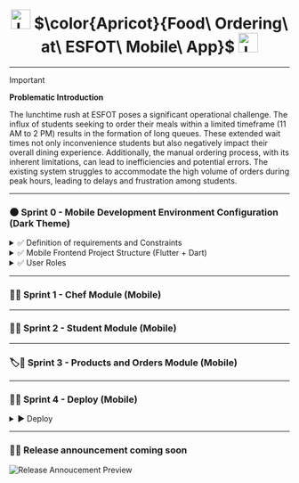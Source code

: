 <h1 align="center">
  <img height="35px" src="https://github.com/JohnMata0427/Food-Ordering-API-RESTful/assets/150484680/842b4e83-fd68-4f5e-8b20-e644053a69cf" alt="Logo">
  $\color{Apricot}{Food\ Ordering\ at\ ESFOT\ Mobile\ App}$
  <img height="35px" src="https://github.com/JohnMata0427/Food-Ordering-API-RESTful/assets/150484680/842b4e83-fd68-4f5e-8b20-e644053a69cf" alt="Logo">
</h1>

---

> [!IMPORTANT]
> **Problematic Introduction**
> 
> The lunchtime rush at ESFOT poses a significant operational challenge.
> The influx of students seeking to order their meals within a limited timeframe (11 AM to 2 PM) results in the formation of long queues.
> These extended wait times not only inconvenience students but also negatively impact their overall dining experience.
> Additionally, the manual ordering process, with its inherent limitations, can lead to inefficiencies and potential errors.
> The existing system struggles to accommodate the high volume of orders during peak hours, leading to delays and frustration among students.

---

<h3 id="sprint-0">🌑 Sprint 0 - Mobile Development Environment Configuration (Dark Theme)</h3>

<details>
  <summary>✅ Definition of requirements and Constraints</summary>
  <ul>
    <li>El frontend móvil tiene los siguientes perfiles: Cocinero y Estudiante.</li>
    <li>Hay un backend y una serie de APIs públicas y privadas disponibles para su consumo.</li>
    <li>El perfil de Cocinero puede:
      <ul>
        <li>Registrarse e iniciar sesión.</li>
        <li>Gestionar su perfil.</li>
        <li>Gestionar productos.</li>
      </ul>
    </li>
    <li>El perfil de Estudiante puede:
      <ul>
        <li>Registrarse e iniciar sesión.</li>
        <li>Añadir productos al carrito.</li>
        <li>Realizar la compra.</li>
      </ul>
    </li>
  </ul>
</details>

<details>
  <summary>✅ Mobile Frontend Project Structure (Flutter + Dart)</summary>
  
  > - **Tools**
  > 
  > | Image                                                        | Name                       |
  > |--------------------------------------------------------------|----------------------------|
  > | ![VSCode](https://skillicons.dev/icons?i=vscode&theme=dark)  | Visual Studio Code         |
  > | ![Dart](https://skillicons.dev/icons?i=dart&theme=dark)      | Dart                       |
  > | ![Flutter](https://skillicons.dev/icons?i=flutter&theme=dark)| Flutter                    |
  > | ![Android](https://skillicons.dev/icons?i=android&theme=dark)| Android Studio (optional)  |
  
  > - **Project Initialization and Installation Dependencies**
  >   
  >   - Primero, asegúrate de que tienes Flutter instalado. Si no lo tienes, sigue las instrucciones de instalación en la [documentación oficial de Flutter](https://flutter.dev/docs/get-started/install).
  >   - Crea un nuevo proyecto Flutter usando el siguiente comando:
  >     ```
  >     flutter create my_app
  >     ```
  >   - Navega a tu directorio de proyecto:
  >     ```
  >     cd my_app
  >     ```
  >   - Instala paquetes adicionales si es necesario. Por ejemplo, para la navegación o para usar un tema oscuro:
  >     ```
  >     flutter pub add provider
  >     flutter pub add flutter_bloc
  >     flutter pub add shared_preferences
  >     ```
  
  > - **Project File Structure**
  >
  >   - La estructura básica de un proyecto Flutter es la siguiente:
  >     ```
  >     my_app/
  >     ├── android/                # Configuraciones específicas para Android
  >     ├── ios/                    # Configuraciones específicas para iOS
  >     ├── lib/                    # Carpeta principal de código fuente en Dart
  >     │   ├── assets/             # Archivos estáticos (imágenes, fuentes)
  >     │   ├── components/         # Componentes reutilizables
  >     │   ├── screens/            # Pantallas o vistas
  >     │   ├── main.dart           # Archivo principal
  >     │   └── theme/              # Configuración de temas (incluyendo tema oscuro)
  >     ├── test/                   # Pruebas unitarias
  >     ├── pubspec.yaml            # Configuración de dependencias
  >     ├── .gitignore              # Archivo para ignorar archivos en git
  >     └── README.md               # Documentación del proyecto
  >     ```
  
</details>

<details>
  <summary>✅ User Roles</summary>
> - Students 🧑‍🎓👩‍🎓
> - Chefs 👨‍🍳👩‍🍳
</details>

---

<h3 id="sprint-1">👨‍🍳 Sprint 1 - Chef Module (Mobile)</h3>

---

<h3 id="sprint-2">👩‍🎓 Sprint 2 - Student Module (Mobile)</h3>

---

<h3 id="sprint-3">🏷️🍛 Sprint 3 - Products and Orders Module (Mobile)</h3>

---

<h3 id="sprint-4">🥤🍫 Sprint 4 - Deploy (Mobile)</h3>

<details>
  <summary>▶️ Deploy</summary>

> <div align="center">
>   <h4>Deployment in Vercel</h4>
>   <img height="50px" src="https://skillicons.dev/icons?i=vercel&theme=dark">
> </div>
>
> 🌐 Vercel Deployment URL: https://pedidos-comida-esfot-mobile.vercel.app/

</details>

---

### 📲🤳 Release announcement coming soon

![Release Annoucement Preview](https://github.com/user-attachments/assets/29b393eb-f5ff-46cc-98c9-c74e63ea11f5)

